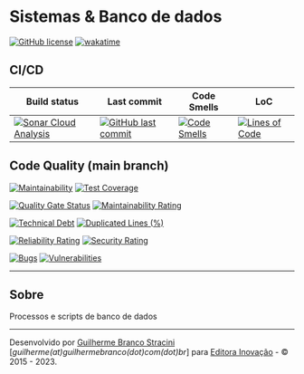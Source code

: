 # Sistemas & Banco de dados

[![GitHub license](https://img.shields.io/github/license/InovacaoMediaBrasil/SistemasEBancoDeDados)](https://github.com/InovacaoMediaBrasil/SistemasEBancoDeDados)
[![wakatime](https://wakatime.com/badge/github/InovacaoMediaBrasil/SistemasEBancoDeDados.svg)](https://wakatime.com/badge/github/InovacaoMediaBrasil/SistemasEBancoDeDados)

## CI/CD

| Build status | Last commit | Code Smells | LoC | 
|--------------|-------------|-------------|-----|
| [![Sonar Cloud Analysis](https://github.com/InovacaoMediaBrasil/SistemasEBancoDeDados/actions/workflows/sonarcloud.yml/badge.svg)](https://github.com/InovacaoMediaBrasil/SistemasEBancoDeDados/actions/workflows/sonarcloud.yml) | [![GitHub last commit](https://img.shields.io/github/last-commit/InovacaoMediaBrasil/SistemasEBancoDeDados/main)](https://github.com/InovacaoMediaBrasil/SistemasEBancoDeDados) | [![Code Smells](https://sonarcloud.io/api/project_badges/measure?project=InovacaoMediaBrasil_SistemasEBancoDeDados&metric=code_smells&branch=main)](https://sonarcloud.io/dashboard?id=InovacaoMediaBrasil_SistemasEBancoDeDados) | [![Lines of Code](https://sonarcloud.io/api/project_badges/measure?project=InovacaoMediaBrasil_SistemasEBancoDeDados&metric=ncloc&branch=main)](https://sonarcloud.io/dashboard?id=InovacaoMediaBrasil_SistemasEBancoDeDados) | 


## Code Quality (main branch)

[![Maintainability](https://api.codeclimate.com/v1/badges/6216e02766b0e116db54/maintainability)](https://codeclimate.com/github/InovacaoMediaBrasil/SistemasEBancoDeDados/maintainability)
[![Test Coverage](https://api.codeclimate.com/v1/badges/6216e02766b0e116db54/test_coverage)](https://codeclimate.com/github/InovacaoMediaBrasil/SistemasEBancoDeDados/test_coverage)

[![Quality Gate Status](https://sonarcloud.io/api/project_badges/measure?project=InovacaoMediaBrasil_SistemasEBancoDeDados&metric=alert_status)](https://sonarcloud.io/dashboard?id=InovacaoMediaBrasil_SistemasEBancoDeDados)
[![Maintainability Rating](https://sonarcloud.io/api/project_badges/measure?project=InovacaoMediaBrasil_SistemasEBancoDeDados&metric=sqale_rating)](https://sonarcloud.io/dashboard?id=InovacaoMediaBrasil_SistemasEBancoDeDados)

[![Technical Debt](https://sonarcloud.io/api/project_badges/measure?project=InovacaoMediaBrasil_SistemasEBancoDeDados&metric=sqale_index)](https://sonarcloud.io/dashboard?id=InovacaoMediaBrasil_SistemasEBancoDeDados)
[![Duplicated Lines (%)](https://sonarcloud.io/api/project_badges/measure?project=InovacaoMediaBrasil_SistemasEBancoDeDados&metric=duplicated_lines_density)](https://sonarcloud.io/dashboard?id=InovacaoMediaBrasil_SistemasEBancoDeDados)

[![Reliability Rating](https://sonarcloud.io/api/project_badges/measure?project=InovacaoMediaBrasil_SistemasEBancoDeDados&metric=reliability_rating)](https://sonarcloud.io/dashboard?id=InovacaoMediaBrasil_SistemasEBancoDeDados)
[![Security Rating](https://sonarcloud.io/api/project_badges/measure?project=InovacaoMediaBrasil_SistemasEBancoDeDados&metric=security_rating)](https://sonarcloud.io/dashboard?id=InovacaoMediaBrasil_SistemasEBancoDeDados)

[![Bugs](https://sonarcloud.io/api/project_badges/measure?project=InovacaoMediaBrasil_SistemasEBancoDeDados&metric=bugs)](https://sonarcloud.io/dashboard?id=InovacaoMediaBrasil_SistemasEBancoDeDados)
[![Vulnerabilities](https://sonarcloud.io/api/project_badges/measure?project=InovacaoMediaBrasil_SistemasEBancoDeDados&metric=vulnerabilities)](https://sonarcloud.io/dashboard?id=InovacaoMediaBrasil_SistemasEBancoDeDados)


---

## Sobre

Processos e scripts de banco de dados

---

Desenvolvido por [Guilherme Branco Stracini](https://www.guilhermebranco.com.br) [*guilherme(at)guilhermebranco(dot)com(dot)br*] para [Editora Inovação](https://www.editorainovacao.com.br) - © 2015 - 2023. 
